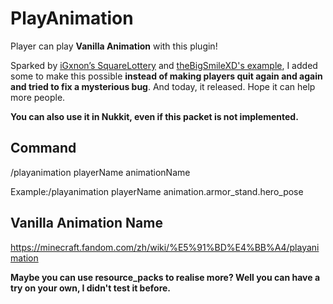 # PlayAnimation

Player can play **Vanilla Animation** with this plugin! 

Sparked by [iGxnon’s SquareLottery](https://github.com/iGxnon/SquareLottery) and [theBigSmileXD's example](https://github.com/thebigsmileXD/xendevtools2), I added some to make this possible **instead of making players quit again and again and tried to fix a mysterious bug**. And today, it released. Hope it can help more people.

**You can also use it in Nukkit, even if this packet is not implemented.**

## Command

/playanimation playerName animationName

Example:/playanimation playerName animation.armor_stand.hero_pose

## Vanilla Animation Name
https://minecraft.fandom.com/zh/wiki/%E5%91%BD%E4%BB%A4/playanimation

**Maybe you can use resource_packs to realise more? Well you can have a try on your own, I didn't test it before.**
